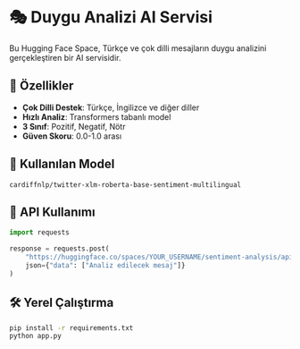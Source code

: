 # 🎭 Duygu Analizi AI Servisi

Bu Hugging Face Space, Türkçe ve çok dilli mesajların duygu analizini gerçekleştiren bir AI servisidir.

## 🚀 Özellikler

- **Çok Dilli Destek**: Türkçe, İngilizce ve diğer diller
- **Hızlı Analiz**: Transformers tabanlı model
- **3 Sınıf**: Pozitif, Negatif, Nötr
- **Güven Skoru**: 0.0-1.0 arası

## 🤖 Kullanılan Model

`cardiffnlp/twitter-xlm-roberta-base-sentiment-multilingual`

## 📡 API Kullanımı

```python
import requests

response = requests.post(
    "https://huggingface.co/spaces/YOUR_USERNAME/sentiment-analysis/api/predict",
    json={"data": ["Analiz edilecek mesaj"]}
)
```

## 🛠️ Yerel Çalıştırma

```bash
pip install -r requirements.txt
python app.py
```
